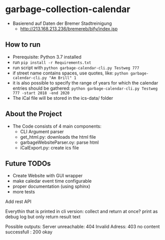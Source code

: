 # garbage-collection-calendar

 - Basierend auf Daten der Bremer Stadtreinigung 
    - http://213.168.213.236/bremereb/bify/index.jsp

## How to run
 - Prerequisite: Python 3.7 installed
 - run `pip install -r Requirements.txt`
 - run script with `python garbage-calendar-cli.py Testweg 777`
 - if street name contains spaces, use quotes, like: `python garbage-calendar-cli.py "Am Brill" 1`
 - it is also possible to specify the range of years for which the calendar entries should be gathered: 
 `python garbage-calendar-cli.py Testweg 777 -start 2018 -end 2020`
 - The iCal file will be stored in the ics-data/ folder


## About the Project
 - The Code consists of 4 main components:
    - CLI Argument parser
	- get_html.py: downloads the html file
	- garbageWebsiteParser.oy: parse html
	- iCalExport.py: create ics file

## Future TODOs
 - Create Website with GUI wrapper
 - make caledar event time configurable
 - proper documentation (using sphinx)
 - more tests
 
 
 Add rest API
 
 Everythin that is printed in cli version:
 collect and return at once?
 print as debug log but only return result text
 
 
 
 Possible outputs:
 Server unreachable: 404
 Invalid Adress: 403 no content
 successfull : 200 okay 
 
 
